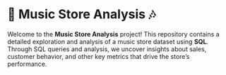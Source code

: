 #      🎵 Music Store Analysis 🎶

Welcome to the **Music Store Analysis** project! This repository contains a detailed exploration and analysis of a music store dataset using **SQL**. Through SQL queries and analysis, we uncover insights about sales, customer behavior, and other key metrics that drive the store’s performance.
